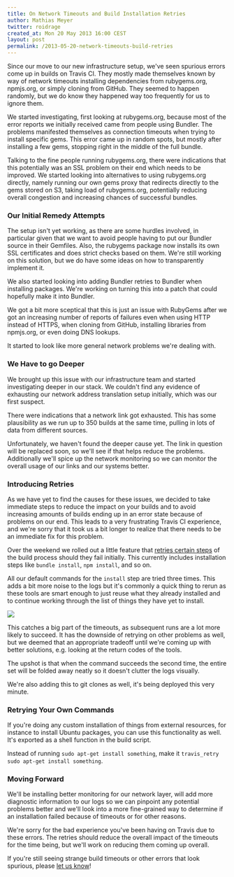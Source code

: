 ```yaml
---
title: On Network Timeouts and Build Installation Retries
author: Mathias Meyer
twitter: roidrage
created_at: Mon 20 May 2013 16:00 CEST
layout: post
permalink: /2013-05-20-network-timeouts-build-retries
---
```

Since our move to our new infrastructure setup, we've seen spurious errors come
up in builds on Travis CI. They mostly made themselves known by way of network
timeouts installing dependencies from rubygems.org, npmjs.org, or simply cloning
from GitHub. They seemed to happen randomly, but we do know they happened way
too frequently for us to ignore them.

We started investigating, first looking at rubygems.org, because most of the
error reports we initially received came from people using Bundler. The problems
manifested themselves as connection timeouts when trying to install specific
gems. This error came up in random spots, but mostly after installing a few
gems, stopping right in the middle of the full bundle.

Talking to the fine people running rubygems.org, there were indications that
this potentially was an SSL problem on their end which needs to be improved. We
started looking into alternatives to using rubygems.org directly, namely running
our own gems proxy that redirects directly to the gems stored on S3, taking load
of rubygems.org, potentially reducing overall congestion and increasing chances
of successful bundles.

### Our Initial Remedy Attempts

The setup isn't yet working, as there are some hurdles involved, in particular
given that we want to avoid people having to put our Bundler source in their
Gemfiles. Also, the rubygems package now installs its own SSL certificates and
does strict checks based on them. We're still working on this solution, but we
do have some ideas on how to transparently implement it.

We also started looking into adding Bundler retries to Bundler when installing
packages. We're working on turning this into a patch that could hopefully make
it into Bundler.

We got a bit more sceptical that this is just an issue with RubyGems after we
got an increasing number of reports of failures even when using HTTP instead of
HTTPS, when cloning from GitHub, installing libraries from npmjs.org, or even
doing DNS lookups.

It started to look like more general network problems we're dealing with. 

### We Have to go Deeper

We brought up this issue with our infrastructure team and started investigating
deeper in our stack. We couldn't find any evidence of exhausting our network address
translation setup initially, which was our first suspect.

There were indications that a network link got exhausted. This has some
plausibility as we run up to 350 builds at the same time, pulling in lots of
data from different sources.

Unfortunately, we haven't found the deeper cause yet. The link in question will
be replaced soon, so we'll see if that helps reduce the problems. Additionally
we'll spice up the network monitoring so we can monitor the overall usage
of our links and our systems better.

### Introducing Retries

As we have yet to find the causes for these issues, we decided to take immediate
steps to reduce the impact on your builds and to avoid increasing amounts of
builds ending up in an error state because of problems on our end. This leads to
a very frustrating Travis CI experience, and we're sorry that it took us a bit
longer to realize that there needs to be an immediate fix for this problem.

Over the weekend we rolled out a little feature that [retries certain
steps](https://github.com/travis-ci/travis-build/pull/104) of
the build process should they fail initially. This currently includes
installation steps like `bundle install`, `npm install`, and so on.

All our default commands for the `install` step are tried three times. This adds
a bit more noise to the logs but it's commonly a quick thing to rerun as these
tools are smart enough to just reuse what they already installed and to continue
working through the list of things they have yet to install.

![](http://s3itch.paperplanes.de/bundler_retries_20130520_160526.jpg)

This catches a big part of the timeouts, as subsequent runs are a lot more
likely to succeed. It has the downside of retrying on other problems as well,
but we deemed that an appropriate tradeoff until we're coming up with better
solutions, e.g. looking at the return codes of the tools.

The upshot is that when the command succeeds the second time, the entire set
will be folded away neatly so it doesn't clutter the logs visually.

We're also adding this to git clones as well, it's being deployed this very minute.

### Retrying Your Own Commands

If you're doing any custom installation of things from external resources, for
instance to install Ubuntu packages, you can use this functionality as well.
It's exported as a shell function in the build script.

Instead of running `sudo apt-get install something`, make it `travis_retry sudo
apt-get install something`.

### Moving Forward

We'll be installing better monitoring for our network layer, will add more
diagnostic information to our logs so we can pinpoint any potential problems
better and we'll look into a more fine-grained way to determine if an
installation failed because of timeouts or for other reasons.

We're sorry for the bad experience you've been having on Travis due to these
errors. The retries should reduce the overall impact of the timeouts for the
time being, but we'll work on reducing them coming up overall.

If you're still seeing strange build timeouts or other errors that look
spurious, please [let us know](https://github.com/travis-ci/travis-ci/issues/new)!
